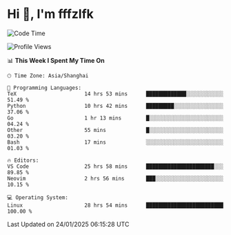 # Hi 👋, I'm fffzlfk

<!--START_SECTION:waka-->
![Code Time](http://img.shields.io/badge/Code%20Time-1%2C189%20hrs%2045%20mins-blue)

![Profile Views](http://img.shields.io/badge/Profile%20Views-0-blue)

📊 **This Week I Spent My Time On** 

```text
🕑︎ Time Zone: Asia/Shanghai

💬 Programming Languages: 
TeX                      14 hrs 53 mins      █████████████░░░░░░░░░░░░   51.49 % 
Python                   10 hrs 42 mins      █████████░░░░░░░░░░░░░░░░   37.06 % 
Go                       1 hr 13 mins        █░░░░░░░░░░░░░░░░░░░░░░░░   04.24 % 
Other                    55 mins             █░░░░░░░░░░░░░░░░░░░░░░░░   03.20 % 
Bash                     17 mins             ░░░░░░░░░░░░░░░░░░░░░░░░░   01.03 % 

🔥 Editors: 
VS Code                  25 hrs 58 mins      ██████████████████████░░░   89.85 % 
Neovim                   2 hrs 56 mins       ███░░░░░░░░░░░░░░░░░░░░░░   10.15 % 

💻 Operating System: 
Linux                    28 hrs 54 mins      █████████████████████████   100.00 % 
```


 Last Updated on 24/01/2025 06:15:28 UTC
<!--END_SECTION:waka-->
